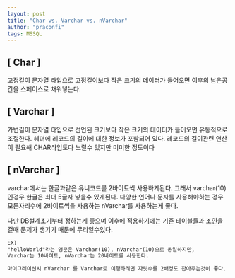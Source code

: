 ```yaml
---
layout: post
title: "Char vs. Varchar vs. nVarchar"
author: "praconfi"
tags: MSSQL
---
```


## [ Char ]

고정길이 문자열 타입으로 고정길이보다 작은 크기의 데이터가 들어오면 이후의 남은공간을 스페이스로 채워넣는다.

## [ Varchar ]

가변길이 문자열 타입으로 선언된 크기보다 작은 크기의 데이터가 들어오면 유동적으로 조절한다.
헤더에 레코드의 길이에 대한 정보가 포함되어 있다. 레코드의 길이관련 연산이 필요해 CHAR타입토다 느릴수 있지만 미미한 정도이다

## [ nVarchar ]

varchar에서는 한글과같은 유니코드를 2바이트씩 사용하게된다. 
그래서 varchar(10)인경우 한글은 최대 5글자 넣을수 있게된다. 
다양한 언어나 문자를 사용해야하는 경우 모든자리수에 2바이트씩을 사용하는 nVarchar를 사용하는게 좋다.

다만 DB설계초기부터 정하는게 좋으며 이후에 적용하기에는 기존 테이블들과 조인을 걸때 문제가 생기기 때문에 무리일수있다.

 
  
```html
EX)
"helloWorld"라는 영문은 Varchar(10), nVarchar(10)으로 동일하지만,
Varchar는 10바이트, nVarchar는 20바이트를 사용한다.

마이그레이션시 nVarchar 를 Varchar로 이행하려면 자릿수를 2배정도 잡아주는것이 좋다.
```